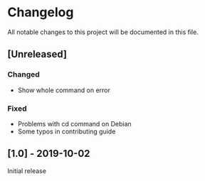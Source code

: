 # Changelog
All notable changes to this project will be documented in this file.

## [Unreleased]

### Changed
- Show whole command on error

### Fixed
- Problems with cd command on Debian
- Some typos in contributing guide

## [1.0] - 2019-10-02
Initial release
